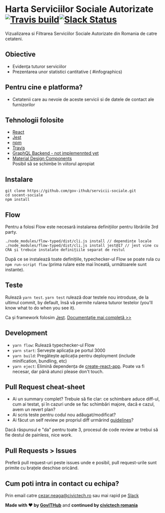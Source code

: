 # Harta Serviciilor Sociale Autorizate [![Travis build](https://travis-ci.org/gov-ithub/servicii-sociale.svg?branch=master)](https://travis-ci.org/gov-ithub/servicii-sociale)[![Slack Status](https://civictech.now.sh/badge.svg)](https://civictech.now.sh)

Vizualizarea si Filtrarea Serviciilor Sociale Autorizate din Romania de catre cetateni.

## Obiective
- Evidența tuturor serviciilor
- Prezentarea unor statistici cantitative ( #infographics)

## Pentru cine e platforma?
- Cetatenii care au nevoie de aceste servicii si de datele de contact ale furnizorilor

## Tehnologii folosite
- [React](https://facebook.github.io/react/)
- [Jest](https://facebook.github.io/jest/)
- [npm](https://github.com/npm/npm)
- [Travis](https://travis-ci.org/)
- [GraphQL Backend - not implemennted yet](https://graphql.org/)  
- [Material Design Components](http://www.material-ui.com)  
Posibil să se schimbe în viitorul apropiat

## Instalare
```
git clone https://github.com/gov-ithub/servicii-sociale.git
cd socent-sociale
npm install
```

## Flow
Pentru a folosi Flow este necesară instalarea definițiilor pentru librăriile 3rd party.

```
./node_modules/flow-typed/dist/cli.js install // dependințe locale
./node_modules/flow-typed/dist/cli.js install jest@17 // jest vine cu CRA și trebuie instalate definițiile separat de restul
```

După ce se instalează toate definițiile, typechecker-ul Flow se poate rula cu `npm run-script flow` (prima rulare este mai înceată, următoarele sunt instante).

## Teste
Rulează `yarn test`. `yarn test` rulează doar testele nou introduse, de la ultimul commit, by default, însă vă permite rularea tuturor testelor (you'll know what to do when you see it).

Ca și framework folosim [Jest](https://facebook.github.io/jest/). [Documentație mai completă >>](https://github.com/facebookincubator/create-react-app/blob/master/packages/react-scripts/template/README.md#running-tests)

## Development

- `yarn flow`: Rulează typechecker-ul Flow
- `yarn start`: Servește aplicația pe portul 3000
- `yarn build`: Pregătește aplicația pentru deployment (include minification, bundling, etc)
- `yarn eject`: Elimină dependența de [create-react-app](https://github.com/facebookincubator/create-react-app/). Poate va fi necesar, dar până atunci please don't touch.

## Pull Request cheat-sheet
- Ai un summary complet? Trebuie să fie clar: ce schimbare aduce diff-ul, cum ai testat, și în cazuri unde se fac schimbări majore, dacă e cazul, avem un revert plan?
- Ai scris teste pentru codul nou adăugat/modificat?
- Ai făcut un self review pe propriul diff urmărind [guidelines](https://github.com/civictechro/guidelines/blob/master/CODE_REVIEW.md)?

Dacă răspunsul e "da" pentru toate 3, procesul de code review ar trebui să fie destul de painless, nice work.

## Pull Requests > Issues
Preferă pull request-uri peste issues unde e posibil, pull request-urile sunt primite cu brațele deschise oricând.

## Cum poti intra in contact cu echipa?
Prin email catre cezar.neaga@civictech.ro sau mai rapid pe [Slack](https://civictech.now.sh/)

**Made with :heart: by [GovITHub](http://ithub.gov.ro)** and **continued by [civictech romania](http://civictech.ro)**
